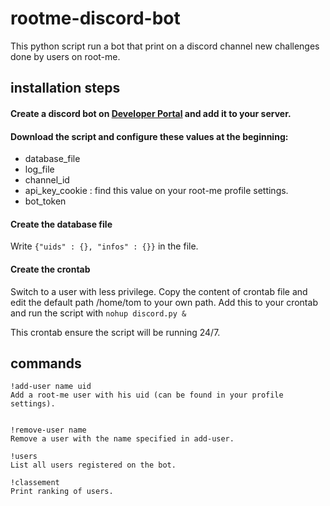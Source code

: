 # rootme-discord-bot

This python script run a bot that print on a discord channel new challenges done by users on root-me.

## installation steps
#### Create a discord bot on [Developer Portal](http://discordapp.com/developers/applications) and add it to your server.

#### Download the script and configure these values at the beginning:

- database_file
- log_file
- channel_id
- api_key_cookie : find this value on your root-me profile settings.
- bot_token

#### Create the database file
 
Write `{"uids" : {}, "infos" : {}}` in the file.

#### Create the crontab

Switch to a user with less privilege.
Copy the content of crontab file and edit the default path /home/tom to your own path.
Add this to your crontab and run the script with `nohup discord.py &`

This crontab ensure the script will be running 24/7.

## commands
```
!add-user name uid  
Add a root-me user with his uid (can be found in your profile settings).


!remove-user name  
Remove a user with the name specified in add-user.

!users  
List all users registered on the bot.

!classement  
Print ranking of users.
```
